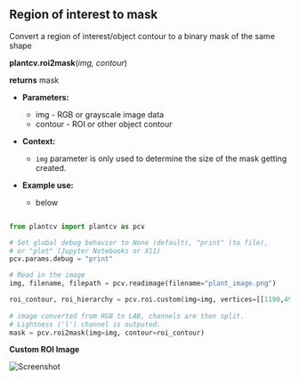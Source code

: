## Region of interest to mask

Convert a region of interest/object contour to a binary mask of the same shape 

**plantcv.roi2mask**(*img, contour*)

**returns** mask

- **Parameters:**
    - img - RGB or grayscale image data
    - contour - ROI or other object contour
   
- **Context:**
    - `img` parameter is only used to determine the size of the mask getting created. 
- **Example use:**
    - below

```python

from plantcv import plantcv as pcv

# Set global debug behavior to None (default), "print" (to file), 
# or "plot" (Jupyter Notebooks or X11)
pcv.params.debug = "print"

# Read in the image 
img, filename, filepath = pcv.readimage(filename="plant_image.png")

roi_contour, roi_hierarchy = pcv.roi.custom(img=img, vertices=[[1190,490], [1470,830], [920,1430], [890,950]])
            
# image converted from RGB to LAB, channels are then split. 
# Lightness ('l') channel is outputed.
mask = pcv.roi2mask(img=img, contour=roi_contour)

```

**Custom ROI Image**

![Screenshot](img/documentation_images/roi2mask/lab_lightness.jpg)


